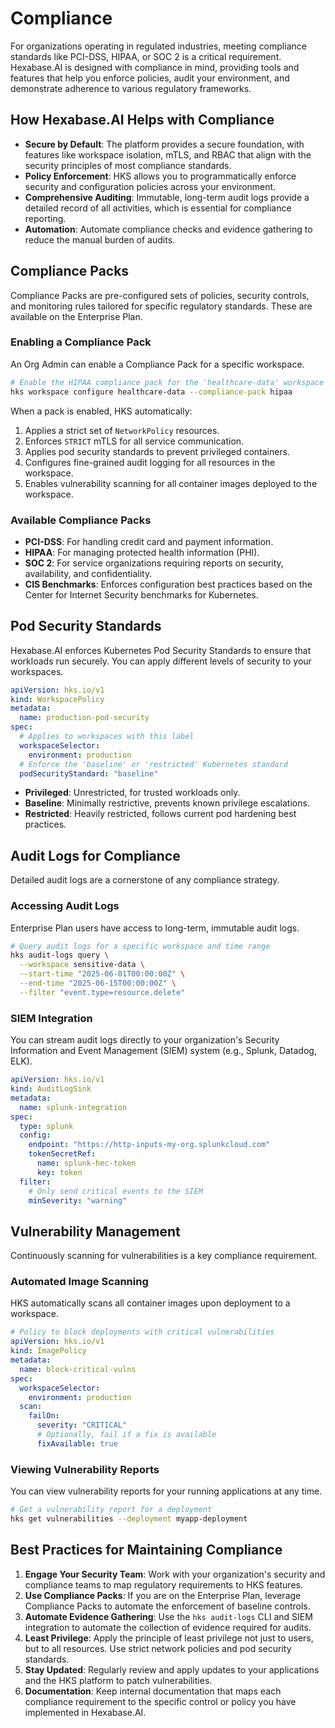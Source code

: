 # Compliance

For organizations operating in regulated industries, meeting compliance standards like PCI-DSS, HIPAA, or SOC 2 is a critical requirement. Hexabase.AI is designed with compliance in mind, providing tools and features that help you enforce policies, audit your environment, and demonstrate adherence to various regulatory frameworks.

## How Hexabase.AI Helps with Compliance

- **Secure by Default**: The platform provides a secure foundation, with features like workspace isolation, mTLS, and RBAC that align with the security principles of most compliance standards.
- **Policy Enforcement**: HKS allows you to programmatically enforce security and configuration policies across your environment.
- **Comprehensive Auditing**: Immutable, long-term audit logs provide a detailed record of all activities, which is essential for compliance reporting.
- **Automation**: Automate compliance checks and evidence gathering to reduce the manual burden of audits.

## Compliance Packs

Compliance Packs are pre-configured sets of policies, security controls, and monitoring rules tailored for specific regulatory standards. These are available on the Enterprise Plan.

### Enabling a Compliance Pack

An Org Admin can enable a Compliance Pack for a specific workspace.

```bash
# Enable the HIPAA compliance pack for the 'healthcare-data' workspace
hks workspace configure healthcare-data --compliance-pack hipaa
```

When a pack is enabled, HKS automatically:

1.  Applies a strict set of `NetworkPolicy` resources.
2.  Enforces `STRICT` mTLS for all service communication.
3.  Applies pod security standards to prevent privileged containers.
4.  Configures fine-grained audit logging for all resources in the workspace.
5.  Enables vulnerability scanning for all container images deployed to the workspace.

### Available Compliance Packs

- **PCI-DSS**: For handling credit card and payment information.
- **HIPAA**: For managing protected health information (PHI).
- **SOC 2**: For service organizations requiring reports on security, availability, and confidentiality.
- **CIS Benchmarks**: Enforces configuration best practices based on the Center for Internet Security benchmarks for Kubernetes.

## Pod Security Standards

Hexabase.AI enforces Kubernetes Pod Security Standards to ensure that workloads run securely. You can apply different levels of security to your workspaces.

```yaml
apiVersion: hks.io/v1
kind: WorkspacePolicy
metadata:
  name: production-pod-security
spec:
  # Applies to workspaces with this label
  workspaceSelector:
    environment: production
  # Enforce the 'baseline' or 'restricted' Kubernetes standard
  podSecurityStandard: "baseline"
```

- **Privileged**: Unrestricted, for trusted workloads only.
- **Baseline**: Minimally restrictive, prevents known privilege escalations.
- **Restricted**: Heavily restricted, follows current pod hardening best practices.

## Audit Logs for Compliance

Detailed audit logs are a cornerstone of any compliance strategy.

### Accessing Audit Logs

Enterprise Plan users have access to long-term, immutable audit logs.

```bash
# Query audit logs for a specific workspace and time range
hks audit-logs query \
  --workspace sensitive-data \
  --start-time "2025-06-01T00:00:00Z" \
  --end-time "2025-06-15T00:00:00Z" \
  --filter "event.type=resource.delete"
```

### SIEM Integration

You can stream audit logs directly to your organization's Security Information and Event Management (SIEM) system (e.g., Splunk, Datadog, ELK).

```yaml
apiVersion: hks.io/v1
kind: AuditLogSink
metadata:
  name: splunk-integration
spec:
  type: splunk
  config:
    endpoint: "https://http-inputs-my-org.splunkcloud.com"
    tokenSecretRef:
      name: splunk-hec-token
      key: token
  filter:
    # Only send critical events to the SIEM
    minSeverity: "warning"
```

## Vulnerability Management

Continuously scanning for vulnerabilities is a key compliance requirement.

### Automated Image Scanning

HKS automatically scans all container images upon deployment to a workspace.

```yaml
# Policy to block deployments with critical vulnerabilities
apiVersion: hks.io/v1
kind: ImagePolicy
metadata:
  name: block-critical-vulns
spec:
  workspaceSelector:
    environment: production
  scan:
    failOn:
      severity: "CRITICAL"
      # Optionally, fail if a fix is available
      fixAvailable: true
```

### Viewing Vulnerability Reports

You can view vulnerability reports for your running applications at any time.

```bash
# Get a vulnerability report for a deployment
hks get vulnerabilities --deployment myapp-deployment
```

## Best Practices for Maintaining Compliance

1.  **Engage Your Security Team**: Work with your organization's security and compliance teams to map regulatory requirements to HKS features.
2.  **Use Compliance Packs**: If you are on the Enterprise Plan, leverage Compliance Packs to automate the enforcement of baseline controls.
3.  **Automate Evidence Gathering**: Use the `hks audit-logs` CLI and SIEM integration to automate the collection of evidence required for audits.
4.  **Least Privilege**: Apply the principle of least privilege not just to users, but to all resources. Use strict network policies and pod security standards.
5.  **Stay Updated**: Regularly review and apply updates to your applications and the HKS platform to patch vulnerabilities.
6.  **Documentation**: Keep internal documentation that maps each compliance requirement to the specific control or policy you have implemented in Hexabase.AI.
